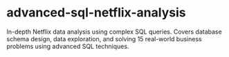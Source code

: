 # advanced-sql-netflix-analysis
In-depth Netflix data analysis using complex SQL queries. Covers database schema design, data exploration, and solving 15 real-world business problems using advanced SQL techniques.
